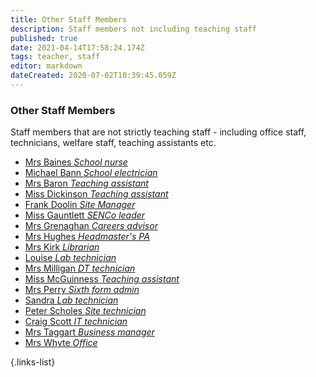 ```yaml
---
title: Other Staff Members
description: Staff members not including teaching staff
published: true
date: 2021-04-14T17:58:24.174Z
tags: teacher, staff
editor: markdown
dateCreated: 2020-07-02T10:39:45.059Z
---
```


### Other Staff Members

Staff members that are not strictly teaching staff - including office staff, technicians, welfare staff, teaching assistants etc.
- [Mrs Baines *School nurse*](/teachers/other/mrs-baines)
- [Michael Bann *School electrician*](/teachers/other/michael-bann)
- [Mrs Baron *Teaching assistant*](/teachers/other/mrs-baron)
- [Miss Dickinson *Teaching assistant*](/teachers/other/miss-dickinson)
- [Frank Doolin *Site Manager*](/teachers/other/frank-doolin)
- [Miss Gauntlett *SENCo leader*](/teachers/other/miss-gauntlett)
- [Mrs Grenaghan *Careers advisor*](/teachers/other/mrs-grenaghan)
- [Mrs Hughes *Headmaster's PA*](/teachers/other/mrs-hughes)
- [Mrs Kirk *Librarian*](/teachers/other/mrs-kirk)
- [Louise *Lab technician*](teachers/other/louise)
- [Mrs Milligan *DT technician*](/teachers/other/mrs-milligan)
- [Miss McGuinness *Teaching assistant*](/teachers/other/miss-mcguinness)
- [Mrs Perry *Sixth form admin*](/teachers/other/mrs-perry)
- [Sandra *Lab technician*](teachers/other/sandra)
- [Peter Scholes *Site technician*](teachers/other/peter-scholes)
- [Craig Scott *IT technician*](/teachers/other/craig-scott)
- [Mrs Taggart *Business manager*](/teachers/other/mrs-taggart)
- [Mrs Whyte *Office*](/teachers/other/mrs-whyte)

{.links-list}
